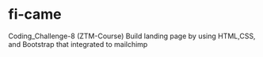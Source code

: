 # fi-came
Coding_Challenge-8 (ZTM-Course) Build landing page by using HTML,CSS, and Bootstrap that integrated to mailchimp 
